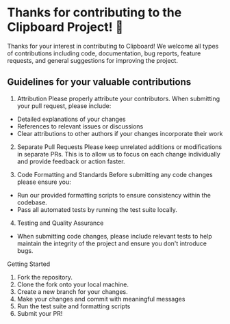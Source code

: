 # Thanks for contributing to the Clipboard Project! 👋

Thanks for your interest in contributing to Clipboard! We welcome all types of contributions including code, documentation, bug reports, feature requests, and general suggestions for improving the project.

## Guidelines for your valuable contributions

1. Attribution
Please properly attribute your contributors. When submitting your pull request, please include:
- Detailed explanations of your changes
- References to relevant issues or discussions
- Clear attributions to other authors if your changes incorporate their work

2. Separate Pull Requests
Please keep unrelated additions or modifications in separate PRs. This is to allow us to focus on each change individually and provide feedback or action faster.

3. Code Formatting and Standards
Before submitting any code changes please ensure you:
- Run our provided formatting scripts to ensure consistency within the codebase.
- Pass all automated tests by running the test suite locally.

4. Testing and Quality Assurance
- When submitting code changes, please include relevant tests to help maintain the integrity of the project and ensure you don't introduce bugs.

Getting Started
1. Fork the repository.
2. Clone the fork onto your local machine.
3. Create a new branch for your changes.
4. Make your changes and commit with meaningful messages
5. Run the test suite and formatting scripts
6. Submit your PR!
